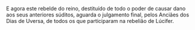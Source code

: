 ﻿E agora este rebelde do reino, destituído de todo o poder de causar dano aos seus anteriores súditos, aguarda o julgamento final, pelos Anciães dos Dias de Uversa, de todos os que participaram na rebelião de Lúcifer.